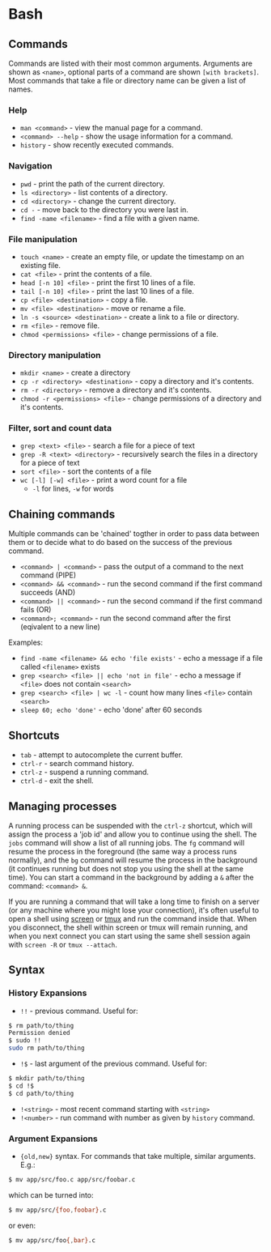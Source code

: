 Bash
====

Commands
--------

Commands are listed with their most common arguments. Arguments are shown as `<name>`, optional parts of a command are shown `[with brackets]`. Most commands that take a file or directory name can be given a list of names.

### Help

 * `man <command>` - view the manual page for a command.
 * `<command> --help` - show the usage information for a command.
 * `history` - show recently executed commands.

### Navigation

 * `pwd` - print the path of the current directory.
 * `ls <directory>` - list contents of a directory.
 * `cd <directory>` - change the current directory.
 * `cd -` - move back to the directory you were last in.
 * `find -name <filename>` - find a file with a given name.

### File manipulation

 * `touch <name>` - create an empty file, or update the timestamp on an existing file.
 * `cat <file>` - print the contents of a file.
 * `head [-n 10] <file>` - print the first 10 lines of a file.
 * `tail [-n 10] <file>` - print the last 10 lines of a file.
 * `cp <file> <destination>` - copy a file.
 * `mv <file> <destination>` - move or rename a file.
 * `ln -s <source> <destination>` - create a link to a file or directory.
 * `rm <file>` - remove file.
 * `chmod <permissions> <file>` - change permissions of a file.

### Directory manipulation

 * `mkdir <name>` - create a directory 
 * `cp -r <directory> <destination>` - copy a directory and it's contents.
 * `rm -r <directory>` - remove a directory and it's contents.
 * `chmod -r <permissions> <file>` - change permissions of a directory and it's contents.

### Filter, sort and count data

 * `grep <text> <file>` - search a file for a piece of text
 * `grep -R <text> <directory>` - recursively search the files in a directory for a piece of text
 * `sort <file>` - sort the contents of a file
 * `wc [-l] [-w] <file>` - print a word count for a file
   * `-l` for lines, `-w` for words

Chaining commands
-----------------

Multiple commands can be 'chained' togther in order to pass data between them or to decide what to do based on the success of the previous command.

* `<command> | <command>` - pass the output of a command to the next command (PIPE)
* `<command> && <command>` - run the second command if the first command succeeds (AND)
* `<command> || <command>` - run the second command if the first command fails (OR)
* `<command>; <command>` - run the second command after the first (eqivalent to a new line)

<!-- All of the operators above should have an example -->

Examples:

* `find -name <filename> && echo 'file exists'` - echo a message if a file called `<filename>` exists
* `grep <search> <file> || echo 'not in file'` - echo a message if `<file>` does not contain `<search>`
* `grep <search> <file> | wc -l` - count how many lines `<file>` contain `<search>`
* `sleep 60; echo 'done'` - echo 'done' after 60 seconds

Shortcuts
---------

 * `tab` - attempt to autocomplete the current buffer.
 * `ctrl-r` - search command history.
 * `ctrl-z` - suspend a running command.
 * `ctrl-d` - exit the shell.

Managing processes
------------------

A running process can be suspended with the `ctrl-z` shortcut, which will assign the process a 'job id' and allow you to continue using the shell. The `jobs` command will show a list of all running jobs. The `fg` command will resume the process in the foreground (the same way a process runs normally), and the `bg` command will resume the process in the background (it continues running but does not stop you using the shell at the same time). You can start a command in the background by adding a `&` after the command: `<command> &`.

If you are running a command that will take a long time to finish on a server (or any machine where you might lose your connection), it's often useful to open a shell using [screen](http://www.gnu.org/software/screen/) or [tmux](http://tmux.sourceforge.net/) and run the command inside that. When you disconnect, the shell within screen or tmux will remain running, and when you next connect you can start using the same shell session again with `screen -R` or `tmux --attach`. 

Syntax
------

### History Expansions

 * `!!` - previous command. Useful for:

```bash
$ rm path/to/thing
Permission denied
$ sudo !!
sudo rm path/to/thing
```

 * `!$` - last argument of the previous command. Useful for:

```bash
$ mkdir path/to/thing
$ cd !$
$ cd path/to/thing
```

 * `!<string>` - most recent command starting with `<string>`
 * `!<number>` - run command with number as given by `history` command.

### Argument Expansions

 * `{old,new}` syntax. For commands that take multiple, similar arguments. E.g.:

```bash
$ mv app/src/foo.c app/src/foobar.c
```

which can be turned into:

```bash
$ mv app/src/{foo,foobar}.c
```

or even:

```bash
$ mv app/src/foo{,bar}.c
```
